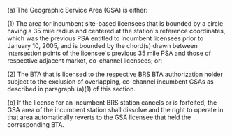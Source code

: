 (a) The Geographic Service Area (GSA) is either:

(1) The area for incumbent site-based licensees that is bounded by a circle having a 35 mile radius and centered at the station's reference coordinates, which was the previous PSA entitled to incumbent licensees prior to January 10, 2005, and is bounded by the chord(s) drawn between intersection points of the licensee's previous 35 mile PSA and those of respective adjacent market, co-channel licensees; or:

(2) The BTA that is licensed to the respective BRS BTA authorization holder subject to the exclusion of overlapping, co-channel incumbent GSAs as described in paragraph (a)(1) of this section.

(b) If the license for an incumbent BRS station cancels or is forfeited, the GSA area of the incumbent station shall dissolve and the right to operate in that area automatically reverts to the GSA licensee that held the corresponding BTA.


